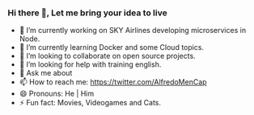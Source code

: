 ### Hi there 👋, Let me bring your idea to live

- 🔭 I’m currently working on SKY Airlines developing microservices in Node.
- 🌱 I’m currently learning Docker and some Cloud topics.
- 👯 I’m looking to collaborate on open source projects.
- 🤔 I’m looking for help with training english.
- 💬 Ask me about 
- 📫 How to reach me: https://twitter.com/AlfredoMenCap
- 😄 Pronouns: He | Him
- ⚡ Fun fact: Movies, Videogames and Cats.
